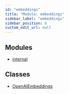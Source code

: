```yaml
---
id: "embeddings"
title: "Module: embeddings"
sidebar_label: "embeddings"
sidebar_position: 0
custom_edit_url: null
---
```


## Modules

- [internal](embeddings.internal.md)

## Classes

- [OpenAIEmbeddings](../classes/embeddings.OpenAIEmbeddings.md)

